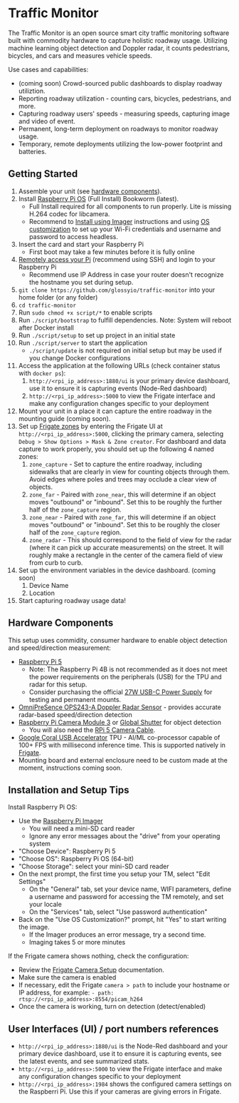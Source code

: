 # Traffic Monitor
The Traffic Monitor is an open source smart city traffic monitoring software built with commodity hardware to capture holistic roadway usage. Utilizing machine learning object detection and Doppler radar, it counts pedestrians, bicycles, and cars and measures vehicle speeds.

Use cases and capabilities:
- (coming soon) Crowd-sourced public dashboards to display roadway utiliztion.
- Reporting roadway utilization - counting cars, bicycles, pedestrians, and more.
- Capturing roadway users' speeds - measuring speeds, capturing image and video of event.
- Permanent, long-term deployment on roadways to monitor roadway usage.
- Temporary, remote deployments utilizing the low-power footprint and batteries.

## Getting Started
1. Assemble your unit (see [hardware components](#hardware-components)).
1. Install [Raspberry Pi OS](https://www.raspberrypi.com/software/) (Full Install) Bookworm (latest). 
    - Full Install required for all components to run properly. Lite is missing H.264 codec for libcamera.
    - Recommend to [Install using Imager](https://www.raspberrypi.com/documentation/computers/getting-started.html#install-using-imager) instructions and using [OS customization](https://www.raspberrypi.com/documentation/computers/getting-started.html#advanced-options) to set up your Wi-Fi credentials and username and password to access headless.
1. Insert the card and start your Raspberry Pi
    - First boot may take a few minutes before it is fully online
1. [Remotely access your Pi](https://www.raspberrypi.com/documentation/computers/remote-access.html#introduction-to-remote-access) (recommend using SSH) and login to your Raspberry Pi
    - Recommend use IP Address in case your router doesn't recognize the hostname you set during setup.
1. `git clone https://github.com/glossyio/traffic-monitor` into your home folder (or any folder)
1. `cd traffic-monitor` 
1. Run `sudo chmod +x script/*` to enable scripts
1. Run `./script/bootstrap` to fulfill dependencies. Note: System will reboot after Docker install
1. Run `./script/setup` to set up project in an initial state
1. Run `./script/server` to start the application
    - `./script/update` is not required on initial setup but may be used if you change Docker configurations
1. Access the application at the following URLs (check container status with `docker ps`):
    1. `http://<rpi_ip_address>:1880/ui` is your primary device dashboard, use it to ensure it is capturing events (Node-Red dashboard)
    1. `http://<rpi_ip_address>:5000` to view the Frigate interface and make any configuration changes specific to your deployment
1. Mount your unit in a place it can capture the entire roadway in the mounting guide (coming soon).
1. Set up [Frigate zones](https://docs.frigate.video/configuration/zones) by entering the Frigate UI at `http://<rpi_ip_address>:5000`, clicking the primary camera, selecting `Debug > Show Options > Mask & Zone creator`. For dashboard and data capture to work properly, you should set up the following 4 named zones:
    1. `zone_capture` - Set to capture the entire roadway, including sidewalks that are clearly in view for counting objects through them.  Avoid edges where poles and trees may occlude a clear view of objects.
    1. `zone_far` - Paired with `zone_near`, this will determine if an object moves "outbound" or "inbound". Set this to be roughly the further half of the `zone_capture` region.
    1. `zone_near` - Paired with `zone_far`, this will determine if an object moves "outbound" or "inbound". Set this to be roughly the closer half of the `zone_capture` region.
    1. `zone_radar` - This should correspond to the field of view for the radar (where it can pick up accurate measurements) on the street. It will roughly make a rectangle in the center of the camera field of view from curb to curb.
1. Set up the environment variables in the device dashboard. (coming soon)
    1. Device Name
    1. Location
1. Start capturing roadway usage data!

## Hardware Components
This setup uses commidity, consumer hardware to enable object detection and speed/direction measurement:
- [Raspberry Pi 5](https://www.raspberrypi.com/products/raspberry-pi-5/) 
    - Note: The Raspberry Pi 4B is not recommended as it does not meet the power requirements on the peripherals (USB) for the TPU and radar for this setup.
    - Consider purchasing the official [27W USB-C Power Supply](https://www.pishop.us/product/raspberry-pi-27w-usb-c-power-supply-black-us/) for testing and permanent mounts.
- [OmniPreSence OPS243-A Doppler Radar Sensor](https://omnipresense.com/product/ops243-doppler-radar-sensor/) - provides accurate radar-based speed/direction detection
- [Raspberry Pi Camera Module 3](https://www.raspberrypi.com/products/camera-module-3/) or [Global Shutter](https://www.raspberrypi.com/products/raspberry-pi-global-shutter-camera/) for object detection
    - You will also need the [RPi 5 Camera Cable](https://www.pishop.us/product/camera-cable-for-raspberry-pi-5/).
- [Google Coral USB Accelerator](https://coral.ai/products/accelerator) TPU - AI/ML co-processor capable of 100+ FPS with millisecond inference time. This is supported natively in [Frigate](https://github.com/blakeblackshear/frigate).
- Mounting board and external enclosure need to be custom made at the moment, instructions coming soon.

## Installation and Setup Tips
Install Raspberry Pi OS:
   - Use the [Raspberry Pi Imager](https://www.raspberrypi.com/software/)
     - You will need a mini-SD card reader
     - Ignore any error messages about the "drive" from your operating system
   - "Choose Device": Raspberry Pi 5
   - "Choose OS": Raspberry Pi OS (64-bit)
   - "Choose Storage": select your mini-SD card reader
   - On the next prompt, the first time you setup your TM, select "Edit Settings"
     - On the "General" tab, set your device name, WIFI parameters, define a username and password for accessing the TM remotely, and set your locale
     - On the "Services" tab, select "Use password authentication"
   - Back on the "Use OS Customization?" prompt, hit "Yes" to start writing the image.
     - If the Imager produces an error message, try a second time.
     - Imaging takes 5 or more minutes

If the Frigate camera shows nothing, check the configuration:
   - Review the [Frigate Camera Setup](https://docs.frigate.video/frigate/camera_setup) documentation.
   - Make sure the camera is enabled
   - If necessary, edit the Frigate `camera > path` to include your hostname or IP address, for example: `- path: rtsp://<rpi_ip_address>:8554/picam_h264`
   - Once the camera is working, turn on detection (detect/enabled)

## User Interfaces (UI) / port numbers references
- `http://<rpi_ip_address>:1880/ui` is the Node-Red dashboard and your primary device dashboard, use it to ensure it is capturing events, see the latest events, and see summarized stats.
- `http://<rpi_ip_address>:5000` to view the Frigate interface and make any configuration changes specific to your deployment
- `http://<rpi_ip_address>:1984` shows the configured camera settings on the Raspberri Pi. Use this if your cameras are giving errors in Frigate.
